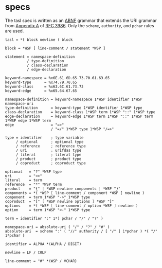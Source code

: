 # specs

The tasl spec is written as an [ABNF](https://en.wikipedia.org/wiki/Augmented_Backus%E2%80%93Naur_form) grammar that extends the URI grammar from [Appendix A](https://datatracker.ietf.org/doc/html/rfc3986#appendix-A) of [RFC 3986](https://datatracker.ietf.org/doc/html/rfc3986). Only the `scheme`, `authority`, and `pchar` rules are used.

```abnf
tasl = *( block newline ) block

block = *WSP [ line-comment / statement *WSP ]

statement = namespace-definition
          / type-definition
          / class-declaration
          / edge-declaration

keyword-namespace = %x6E.61.6D.65.73.70.61.63.65
keyword-type      = %x74.79.70.65
keyword-class     = %x63.6C.61.73.73
keyword-edge      = %x65.64.67.65

namespace-definition = keyword-namespace 1*WSP identifier 1*WSP namespace-uri
type-definition      = keyword-type 1*WSP identifier 1*WSP type
class-declaration    = keyword-class 1*WSP term 1*WSP "::" 1*WSP type
edge-declaration     = keyword-edge 1*WSP term 1*WSP "::" 1*WSP term 1*WSP edge 1*WSP term
edge                 = "=>"
                     / "=/" 1*WSP type 1*WSP "/=>"

type = identifier    ; type variable
     / optional      ; optional type
     / reference     ; reference type
     / uri           ; urifdas type
     / literal       ; literal type
     / product       ; product type
     / coproduct     ; coproduct type

optional   = "?" *WSP type
uri        = "<>"
literal    = term
reference  = "*" *WSP term
product    = "{" [ *WSP newline components ] *WSP "}"
components = *( *WSP [ line-comment / component *WSP ] newline )
component  = term 1*WSP "->" 1*WSP type
coproduct  = "[" [ *WSP newline options ] *WSP "]"
options    = *( *WSP [ line-comment / option *WSP ] newline )
option     = term 1*WSP "<-" 1*WSP type

term = identifier ":" 1*( pchar / "/" / "?" )

namespace-uri = absolute-uri ( "/" / "?" / "#" )
absolute-uri  = scheme ":" ( "//" authority / [ "/" ] 1*pchar ) *( "/" 1*pchar )

identifier = ALPHA *(ALPHA / DIGIT)

newline = LF / CRLF

line-comment = "#" *(WSP / VCHAR)
```
